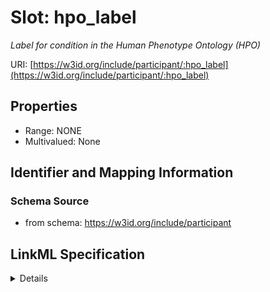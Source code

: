 # Slot: hpo_label
_Label for condition in the Human Phenotype Ontology (HPO)_


URI: [https://w3id.org/include/participant/:hpo_label](https://w3id.org/include/participant/:hpo_label)



<!-- no inheritance hierarchy -->




## Properties

* Range: NONE
* Multivalued: None







## Identifier and Mapping Information







### Schema Source


* from schema: https://w3id.org/include/participant




## LinkML Specification

<details>
```yaml
name: hpo_label
definition_uri: include:hpo_label
description: Label for condition in the Human Phenotype Ontology (HPO)
title: Hpo Label
from_schema: https://w3id.org/include/participant
rank: 1000
alias: hpo_label
domain_of:
- Condition

```
</details>